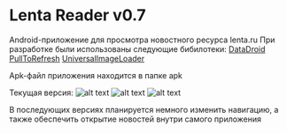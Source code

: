 ﻿Lenta Reader v0.7
============

Android-приложение для просмотра новостного ресурса lenta.ru
При разработке были использованы следующие бибилотеки:
[DataDroid](https://github.com/foxykeep/DataDroid)
[PullToRefresh](https://github.com/chrisbanes/Android-PullToRefresh)
[UniversalImageLoader](https://github.com/nostra13/Android-Universal-Image-Loader)

Apk-файл приложения находится в папке apk

Текущая версия:
![alt text](http://yadi.sk/d/CQONlIuNAGNN7)
![alt text](http://yadi.sk/d/Vsmt882gAGNR8)
![alt text](http://yadi.sk/d/Y3xOquu3AGNTg)

В последующих версиях планируется немного изменить навигацию, а также обеспечить открытие новостей внутри самого приложения

